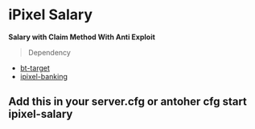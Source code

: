 # iPixel Salary
**Salary with Claim Method With Anti Exploit**

> Dependency
- [bt-target](https://github.com/brentN5/bt-target)
- [ipixel-banking](https://github.com/YourEyesGG/ipixel-banking)

**Add this in your server.cfg or antoher cfg
start ipixel-salary**
---------------------------------------------------------------------------------------------------------------------------

